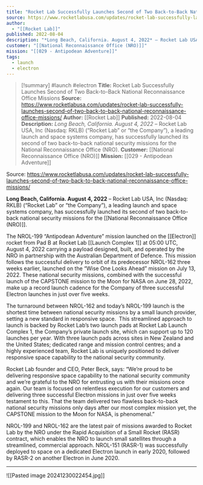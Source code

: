 ```yaml
---
title: "Rocket Lab Successfully Launches Second of Two Back-to-Back National Reconnaissance Office Missions "
source: https://www.rocketlabusa.com/updates/rocket-lab-successfully-launches-second-of-two-back-to-back-national-reconnaissance-office-missions/
author:
  - "[[Rocket Lab]]"
published: 2022-08-04
description: "*Long Beach, California. August 4, 2022* – Rocket Lab USA, Inc (Nasdaq: RKLB) (“Rocket Lab” or “the Company”), a leading launch and space systems company, has successfully launched its second of two back-to-back national security missions for the National Reconnaissance Office (NRO)."
customer: "[[National Reconnaissance Office (NRO)]]"
mission: "[[029 - Antipodean Adventure]]"
tags:
  - launch
  - electron
---
```

>[!summary]
#launch #electron
**Title:** Rocket Lab Successfully Launches Second of Two Back-to-Back National Reconnaissance Office Missions 
**Source:** https://www.rocketlabusa.com/updates/rocket-lab-successfully-launches-second-of-two-back-to-back-national-reconnaissance-office-missions/
**Author:** [[Rocket Lab]]
**Published:** 2022-08-04
**Description:** *Long Beach, California. August 4, 2022* – Rocket Lab USA, Inc (Nasdaq: RKLB) (“Rocket Lab” or “the Company”), a leading launch and space systems company, has successfully launched its second of two back-to-back national security missions for the National Reconnaissance Office (NRO).
**Customer:** [[National Reconnaissance Office (NRO)]]
**Mission:** [[029 - Antipodean Adventure]]

Source: https://www.rocketlabusa.com/updates/rocket-lab-successfully-launches-second-of-two-back-to-back-national-reconnaissance-office-missions/

**Long Beach, California. August 4, 2022** – Rocket Lab USA, Inc (Nasdaq: RKLB) (“Rocket Lab” or “the Company”), a leading launch and space systems company, has successfully launched its second of two back-to-back national security missions for the [[National Reconnaissance Office (NRO)]].

The NROL-199 “Antipodean Adventure” mission launched on the [[Electron]] rocket from Pad B at Rocket Lab [[Launch Complex 1]] at 05:00 UTC, August 4, 2022 carrying a payload designed, built, and operated by the NRO in partnership with the Australian Department of Defence. This mission follows the successful delivery to orbit of its predecessor NROL-162 three weeks earlier, launched on the “Wise One Looks Ahead” mission on July 13, 2022. These national security missions, combined with the successful launch of the CAPSTONE mission to the Moon for NASA on June 28, 2022, make up a record launch cadence for the Company of three successful Electron launches in just over five weeks.

The turnaround between NROL-162 and today’s NROL-199 launch is the shortest time between national security missions by a small launch provider, setting a new standard in responsive space.  This streamlined approach to launch is backed by Rocket Lab’s two launch pads at Rocket Lab Launch Complex 1, the Company’s private launch site, which can support up to 120 launches per year. With three launch pads across sites in New Zealand and the United States; dedicated range and mission control centres; and a highly experienced team, Rocket Lab is uniquely positioned to deliver responsive space capability to the national security community.

Rocket Lab founder and CEO, Peter Beck, says: “We’re proud to be delivering responsive space capability to the national security community and we’re grateful to the NRO for entrusting us with their missions once again. Our team is focused on relentless execution for our customers and delivering three successful Electron missions in just over five weeks testament to this. That the team delivered two flawless back-to-back national security missions only days after our most complex mission yet, the CAPSTONE mission to the Moon for NASA, is phenomenal.”

NROL-199 and NROL-162 are the latest pair of missions awarded to Rocket Lab by the NRO under the Rapid Acquisition of a Small Rocket (RASR) contract, which enables the NRO to launch small satellites through a streamlined, commercial approach. NROL-151 (RASR-1) was successfully deployed to space on a dedicated Electron launch in early 2020, followed by RASR-2 on another Electron in June 2020.

---

![[Pasted image 20241230022454.jpg]]
